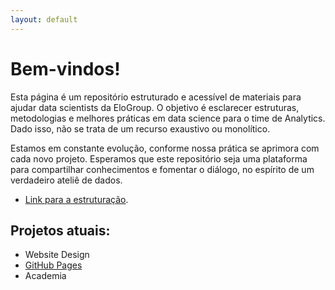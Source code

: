 ```yaml
---
layout: default
---
```


# Bem-vindos!

Esta página é um repositório estruturado e acessível de materiais para ajudar data scientists da EloGroup. O objetivo é esclarecer estruturas, metodologias e melhores práticas em data science para o time de Analytics. Dado isso, não se trata de um recurso exaustivo ou monolítico. 

Estamos em constante evolução, conforme nossa prática se aprimora com cada novo projeto. Esperamos que este repositório seja uma plataforma para compartilhar conhecimentos e fomentar o diálogo, no espírito de um verdadeiro ateliê de dados.

- [Link para a estruturação](./pages/configuracao_projeto.html).

## Projetos atuais:

- Website Design
- [GitHub Pages](http://laderast.github.io)
- Academia